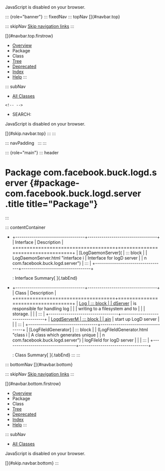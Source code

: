 <div>

JavaScript is disabled on your browser.

</div>

::: {role="banner"}
::: fixedNav
::: topNav
[]{#navbar.top}

::: skipNav
[Skip navigation links](#skip.navbar.top "Skip navigation links")
:::

[]{#navbar.top.firstrow}

-   [Overview](../../../../../index.html)
-   Package
-   Class
-   [Tree](package-tree.html)
-   [Deprecated](../../../../../deprecated-list.html)
-   [Index](../../../../../index-all.html)
-   [Help](../../../../../help-doc.html)
:::

::: subNav
-   [All Classes](../../../../../allclasses.html)

```{=html}
<!-- -->
```
-   SEARCH:

<div>

<div>

JavaScript is disabled on your browser.

</div>

</div>

[]{#skip.navbar.top}
:::
:::

::: navPadding
 
:::
:::

::: {role="main"}
::: header
# Package com.facebook.buck.logd.server {#package-com.facebook.buck.logd.server .title title="Package"}
:::

::: contentContainer
-   +-----------------------------------+-----------------------------------+
    | Interface                         | Description                       |
    +===================================+===================================+
    | [LogDaemonServer](                | ::: block                         |
    | LogDaemonServer.html "interface i | Interface for logD server         |
    | n com.facebook.buck.logd.server") | :::                               |
    +-----------------------------------+-----------------------------------+

    : Interface Summary[ ]{.tabEnd}

-   +-----------------------------------+-----------------------------------+
    | Class                             | Description                       |
    +===================================+===================================+
    | [Log                              | ::: block                         |
    | dServer](LogdServer.html "class i | Given a port number, logD server  |
    | n com.facebook.buck.logd.server") | is responsible for handling log   |
    |                                   | writing to a filesystem and to    |
    |                                   | storage.                          |
    |                                   | :::                               |
    +-----------------------------------+-----------------------------------+
    | [LogdServerM                      | ::: block                         |
    | ain](LogdServerMain.html "class i | This class is run by logd.pex to  |
    | n com.facebook.buck.logd.server") | start up LogD server              |
    |                                   | :::                               |
    +-----------------------------------+-----------------------------------+
    | [LogFileIdGenerator]              | ::: block                         |
    | (LogFileIdGenerator.html "class i | A class which generates unique    |
    | n com.facebook.buck.logd.server") | logFileId for logD server         |
    |                                   | :::                               |
    +-----------------------------------+-----------------------------------+

    : Class Summary[ ]{.tabEnd}
:::
:::

::: bottomNav
[]{#navbar.bottom}

::: skipNav
[Skip navigation links](#skip.navbar.bottom "Skip navigation links")
:::

[]{#navbar.bottom.firstrow}

-   [Overview](../../../../../index.html)
-   Package
-   Class
-   [Tree](package-tree.html)
-   [Deprecated](../../../../../deprecated-list.html)
-   [Index](../../../../../index-all.html)
-   [Help](../../../../../help-doc.html)
:::

::: subNav
-   [All Classes](../../../../../allclasses.html)

<div>

<div>

JavaScript is disabled on your browser.

</div>

</div>

[]{#skip.navbar.bottom}
:::

